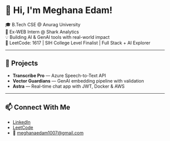  # 👋 Hi, I'm Meghana Edam!         
            
🎓 B.Tech CSE @ Anurag University                                 
🧠 Ex-WEB Intern @ Shark Analytics                        
💡 Building AI & GenAI tools with real-world impact                          
🎯 LeetCode: 1617 | SIH College Level Finalist | Full Stack + AI Explorer                  
       
---  
 
## 🚀 Projects   
- **Transcribe Pro** — Azure Speech-to-Text API  
- **Vector Guardians** — GenAI embedding pipeline with validation  
- **Astra** — Real-time chat app with JWT, Docker & AWS 

---

## 📫 Connect With Me
- [LinkedIn](https://linkedin.com/in/meghana-edam-849b11300)  
- [LeetCode](https://leetcode.com/Meghsedam/)  
- 📧 meghanaedam1007@gmail.com
